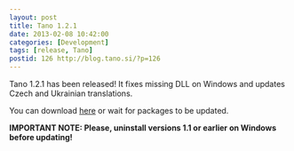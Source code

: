```yaml
---
layout: post
title: Tano 1.2.1
date: 2013-02-08 10:42:00
categories: [Development]
tags: [release, Tano]
postid: 126 http://blog.tano.si/?p=126
---
```


Tano 1.2.1 has been released! It fixes missing DLL on Windows and updates Czech and Ukrainian translations.

You can download <a href="http://projects.tano.si/player/download" target="_blank">here</a> or wait for packages to be updated.

<strong>IMPORTANT NOTE: Please, uninstall versions 1.1 or earlier on Windows before updating!</strong>